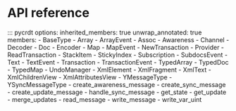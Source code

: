 # API reference

::: pycrdt
    options:
      inherited_members: true
      unwrap_annotated: true
      members:
      - BaseType
      - Array
      - ArrayEvent
      - Assoc
      - Awareness
      - Channel
      - Decoder
      - Doc
      - Encoder
      - Map
      - MapEvent
      - NewTransaction
      - Provider
      - ReadTransaction
      - StackItem
      - StickyIndex
      - Subscription
      - SubdocsEvent
      - Text
      - TextEvent
      - Transaction
      - TransactionEvent
      - TypedArray
      - TypedDoc
      - TypedMap
      - UndoManager
      - XmlElement
      - XmlFragment
      - XmlText
      - XmlChildrenView
      - XmlAttributesView
      - YMessageType
      - YSyncMessageType
      - create_awareness_message
      - create_sync_message
      - create_update_message
      - handle_sync_message
      - get_state
      - get_update
      - merge_updates
      - read_message
      - write_message
      - write_var_uint
